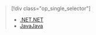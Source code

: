 > [!div class="op_single_selector"]
> * [<span data-ttu-id="c439f-101">.NET</span><span class="sxs-lookup"><span data-stu-id="c439f-101">.NET</span></span>](../articles/iot-hub/iot-hub-csharp-csharp-file-upload.md)
> * [<span data-ttu-id="c439f-102">Java</span><span class="sxs-lookup"><span data-stu-id="c439f-102">Java</span></span>](../articles/iot-hub/iot-hub-java-java-file-upload.md)
